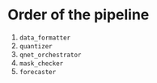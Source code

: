 # Order of the pipeline

1. `data_formatter`
2. `quantizer`
3. `qnet_orchestrator`
4. `mask_checker`
5. `forecaster`
